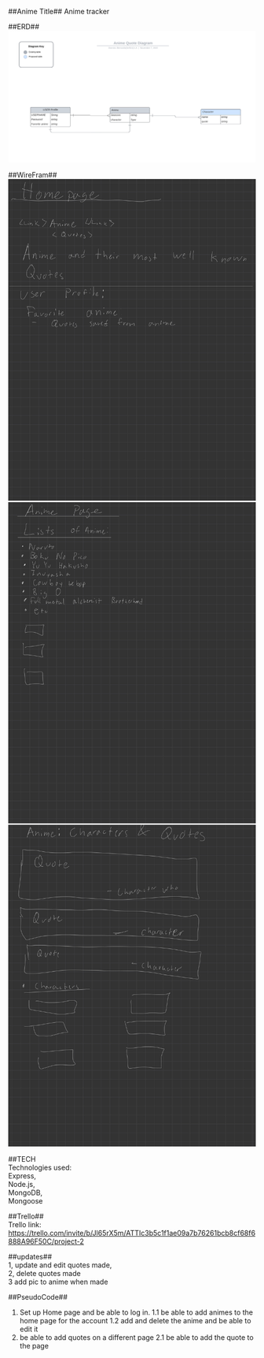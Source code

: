 ##Anime Title##
Anime tracker

##ERD##
![ERDanime](public/images/ERDanime.png)

 ##WireFram##
 ![page1](public/images/page1.jpg)
 ![page2](public/images/page2.jpg)
 ![page3](public/images/page3.jpg)


##TECH <br>
Technologies used:<br>
Express, <br>Node.js,<br> MongoDB,<br>Mongoose

##Trello##<br>
Trello link:<br>
https://trello.com/invite/b/Jl65rX5m/ATTIc3b5c1f1ae09a7b76261bcb8cf68f6888A96F50C/project-2

##updates##<br>
1, update and edit quotes made,<br>
2, delete quotes made<br>
3 add pic to anime when made


##PseudoCode##

1. Set up Home page and be able to log in.
    1.1 be able to add animes to the home page for the account
    1.2 add and delete the anime and be able to edit it
2. be able to add quotes on a different page
    2.1 be able to add the quote to the page